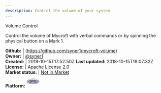 ```yaml
---
description: Control the volume of your system
---
```

Volume Control

Control the volume of Mycroft with verbal commands or by spinning the physical
button on a Mark 1.

**Github:** | (https://github.com/syner1/mycroft-volume)  
**Owner:** | [@syner1](https://github.com/syner1)  
**Created:** | 2018-10-15T17:52:50Z  **Last updated:** 2018-10-15T18:07:32Z  
**License:** | [Apache License 2.0](https://api.github.com/licenses/apache-2.0)  
**Market status:** | [Not in Market](https://market.mycroft.ai/skill/)  
**Platform:**   ![](.gitbook/assets/mark-1-icon.png)   

